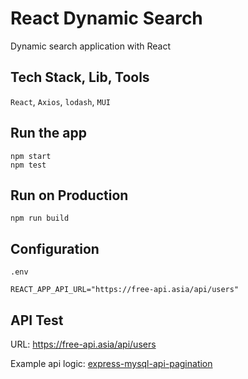 # React Dynamic Search
Dynamic search application with React


## Tech Stack, Lib, Tools
`React`, `Axios`, `lodash`, `MUI`


## Run the app
```
npm start
npm test
```

## Run on Production
```
npm run build
```

## Configuration
`.env`
```
REACT_APP_API_URL="https://free-api.asia/api/users"
```

## API Test

URL: https://free-api.asia/api/users

Example api logic: [express-mysql-api-pagination](https://github.com/kanokpit-yowaratch/express-mysql-api-pagination)